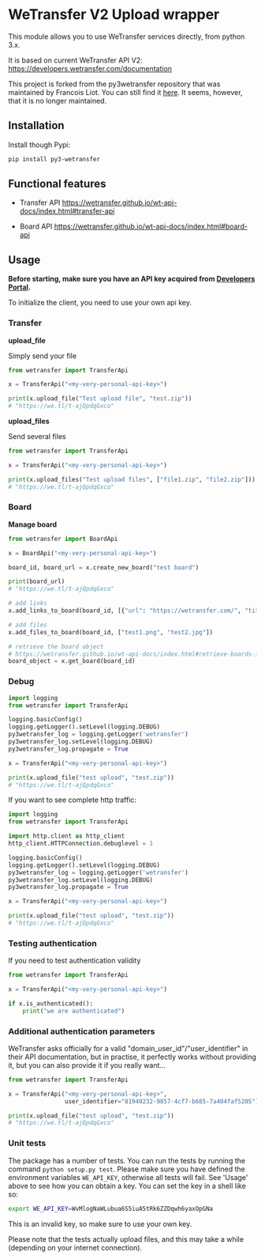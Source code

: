# WeTransfer V2 Upload wrapper

This module allows you to use WeTransfer services directly, from python 3.x.

It is based on current WeTransfer API V2: https://developers.wetransfer.com/documentation

This project is forked from the py3wetransfer repository that was maintained by Francois Liot. You can still find it [here](https://github.com/fliot/py3wetransfer). It seems, however, that it is no longer maintained.

## Installation

Install though Pypi:
```sh
pip install py3-wetransfer
```

## Functional features
  - Transfer API
https://wetransfer.github.io/wt-api-docs/index.html#transfer-api

  - Board API
https://wetransfer.github.io/wt-api-docs/index.html#board-api

## Usage
**Before starting, make sure you have an API key acquired from [Developers Portal](https://developers.wetransfer.com/).**

To initialize the client, you need to use your own api key. 

### Transfer

**upload_file**

Simply send your file
```python
from wetransfer import TransferApi

x = TransferApi("<my-very-personal-api-key>")

print(x.upload_file("Test upload file", "test.zip"))
# "https://we.tl/t-ajQpdqGxco"
```

**upload_files**

Send several files
```python
from wetransfer import TransferApi

x = TransferApi("<my-very-personal-api-key>")

print(x.upload_files("Test upload files", ["file1.zip", "file2.zip"]))
# "https://we.tl/t-ajQpdqGxco"
```

### Board

**Manage board**

```python
from wetransfer import BoardApi

x = BoardApi("<my-very-personal-api-key>")

board_id, board_url = x.create_new_board("test board")

print(board_url)
# "https://we.tl/t-ajQpdqGxco"

# add links
x.add_links_to_board(board_id, [{"url": "https://wetransfer.com/", "title": "WeTransfer"}])

# add files
x.add_files_to_board(board_id, ["test1.png", "test2.jpg"])

# retrieve the board object 
# https://wetransfer.github.io/wt-api-docs/index.html#retrieve-boards-information
board_object = x.get_board(board_id)
```

### Debug
```python
import logging
from wetransfer import TransferApi

logging.basicConfig()
logging.getLogger().setLevel(logging.DEBUG)
py3wetransfer_log = logging.getLogger('wetransfer')
py3wetransfer_log.setLevel(logging.DEBUG)
py3wetransfer_log.propagate = True

x = TransferApi("<my-very-personal-api-key>")

print(x.upload_file("test upload", "test.zip"))
# "https://we.tl/t-ajQpdqGxco"
```

If you want to see complete http traffic:

```python
import logging
from wetransfer import TransferApi

import http.client as http_client
http_client.HTTPConnection.debuglevel = 1

logging.basicConfig()
logging.getLogger().setLevel(logging.DEBUG)
py3wetransfer_log = logging.getLogger('wetransfer')
py3wetransfer_log.setLevel(logging.DEBUG)
py3wetransfer_log.propagate = True

x = TransferApi("<my-very-personal-api-key>")

print(x.upload_file("test upload", "test.zip"))
# "https://we.tl/t-ajQpdqGxco"
```

### Testing authentication

If you need to test authentication validity

```python
from wetransfer import TransferApi

x = TransferApi("<my-very-personal-api-key>")

if x.is_authenticated():
    print("we are authenticated")
```

### Additional authentication parameters

WeTransfer asks officially for a valid "domain_user_id"/"user_identifier" in their API documentation, but in practise, it perfectly works without providing it, but you can also provide it if you really want...

```python
from wetransfer import TransferApi

x = TransferApi("<my-very-personal-api-key>", 
                user_identifier="81940232-9857-4cf7-b685-7a404faf5205")

print(x.upload_file("test upload", "test.zip"))
# "https://we.tl/t-ajQpdqGxco"
```

### Unit tests

The package has a number of tests. You can run the tests by running the command `python setup.py test`. Please make sure you have defined the environment variables `WE_API_KEY`, otherwise all tests will fail. See 'Usage' above to see how you can obtain a key. You can set the key in a shell like so:

```bash
export WE_API_KEY=WvMlogNaWLubua6S5iuA5tRk6ZZDqwh6yaxOpGNa
```

This is an invalid key, so make sure to use your own key. 

Please note that the tests actually upload files, and this may take a while (depending on your internet connection).

